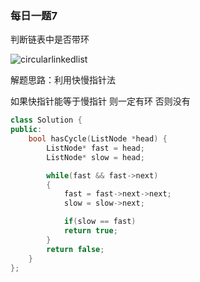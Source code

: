 ### 每日一题7

判断链表中是否带环

![circularlinkedlist](C:\Users\Administrator\Desktop\circularlinkedlist.png)

解题思路：利用快慢指针法

如果快指针能等于慢指针 则一定有环 否则没有

```c++
class Solution {
public:
    bool hasCycle(ListNode *head) {
        ListNode* fast = head;
        ListNode* slow = head;

        while(fast && fast->next)
        {
            fast = fast->next->next;
            slow = slow->next;

            if(slow == fast)
            return true;
        }
        return false;
    }
};
```

